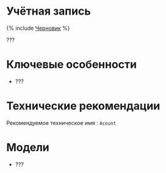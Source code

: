 # Учётная запись

{% include [Черновик](../../_includes/draft.md) %}

???

# Ключевые особенности

- ???

# Технические рекомендации

Рекомендуемое техническое имя
: `Acount`

# Модели

- ???
